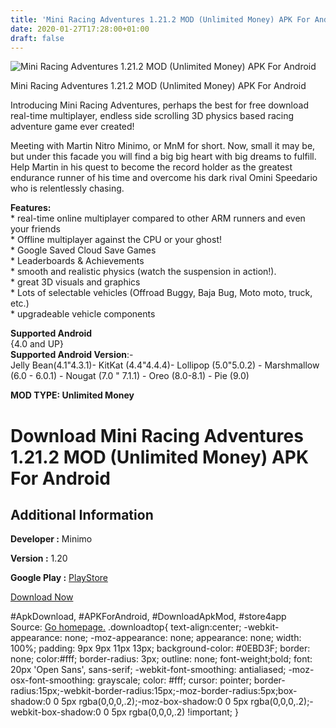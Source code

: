 ```yaml
---
title: 'Mini Racing Adventures 1.21.2 MOD (Unlimited Money) APK For Android'
date: 2020-01-27T17:28:00+01:00
draft: false
---
```


![Mini Racing Adventures 1.21.2 MOD (Unlimited Money) APK For Android](https://i2.wp.com/apkhome.net/wp-content/uploads/2020/01/Mini-Racing-Adventures-1.21.2-MOD-Unlimited-Money.png "Mini Racing Adventures 1.21.2 MOD (Unlimited Money) APK For Android")

  

Mini Racing Adventures 1.21.2 MOD (Unlimited Money) APK For Android

Introducing Mini Racing Adventures, perhaps the best for free download real-time multiplayer, endless side scrolling 3D physics based racing adventure game ever created!

Meeting with Martin Nitro Minimo, or MnM for short. Now, small it may be, but under this facade you will find a big big heart with big dreams to fulfill. Help Martin in his quest to become the record holder as the greatest endurance runner of his time and overcome his dark rival Omini Speedario who is relentlessly chasing.

**Features:**  
\* real-time online multiplayer compared to other ARM runners and even your friends  
\* Offline multiplayer against the CPU or your ghost!  
\* Google Saved Cloud Save Games  
\* Leaderboards & Achievements  
\* smooth and realistic physics (watch the suspension in action!).  
\* great 3D visuals and graphics  
\* Lots of selectable vehicles (Offroad Buggy, Baja Bug, Moto moto, truck, etc.)  
\* upgradeable vehicle components

**Supported Android**  
{4.0 and UP}  
**Supported Android Version**:-  
Jelly Bean(4.1"4.3.1)- KitKat (4.4"4.4.4)- Lollipop (5.0"5.0.2) - Marshmallow (6.0 - 6.0.1) - Nougat (7.0 " 7.1.1) - Oreo (8.0-8.1) - Pie (9.0)

**MOD TYPE: Unlimited Money**

Download Mini Racing Adventures 1.21.2 MOD (Unlimited Money) APK For Android
============================================================================

Additional Information
----------------------

**Developer :** Minimo

**Version :** 1.20

**Google Play :** [PlayStore](https://play.google.com/store/apps/details?id=com.minimo.miniracingadventures)

  

[Download Now](https://store4app.co/post/mini-racing-adventures-1-21-2-mod-unlimited-money-apk-for-android_1580142360)

  
#ApkDownload, #APKForAndroid, #DownloadApkMod, #store4app  
Source: [Go homepage.](https://store4app.co/post/mini-racing-adventures-1-21-2-mod-unlimited-money-apk-for-android_1580142360) .downloadtop{ text-align:center; -webkit-appearance: none; -moz-appearance: none; appearance: none; width: 100%; padding: 9px 9px 11px 13px; background-color: #0EBD3F; border: none; color:#fff; border-radius: 3px; outline: none; font-weight;bold; font: 20px 'Open Sans', sans-serif; -webkit-font-smoothing: antialiased; -moz-osx-font-smoothing: grayscale; color: #fff; cursor: pointer; border-radius:15px;-webkit-border-radius:15px;-moz-border-radius:5px;box-shadow:0 0 5px rgba(0,0,0,.2);-moz-box-shadow:0 0 5px rgba(0,0,0,.2);-webkit-box-shadow:0 0 5px rgba(0,0,0,.2) !important; }